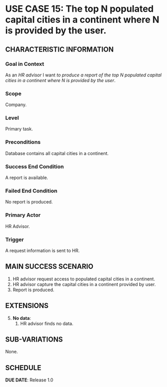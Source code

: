 # USE CASE 15: The top N populated capital cities in a continent where N is provided by the user.

## CHARACTERISTIC INFORMATION

### Goal in Context

As an *HR advisor* I want *to produce a report of the top N populated capital cities in a continent where N is provided by the user*.
### Scope

Company.

### Level

Primary task.

### Preconditions

Database contains all capital cities in a continent.

### Success End Condition

A report is available.

### Failed End Condition

No report is produced.

### Primary Actor

HR Advisor.

### Trigger

A request information is sent to HR.

## MAIN SUCCESS SCENARIO

1. HR advisor request access to populated capital cities in a continent.
2. HR advisor capture the capital cities in a continent provided by user.
3. Report is produced.

## EXTENSIONS

5. **No data**:
    1. HR advisor finds no data.

## SUB-VARIATIONS

None.

## SCHEDULE

**DUE DATE**: Release 1.0
